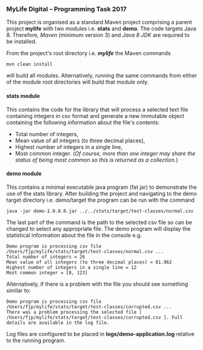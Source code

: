 ### MyLife Digital – Programming Task 2017

This project is organised as a standard Maven project 
comprising a parent project **mylife** with two modules 
i.e. **stats** and **demo**. The code targets Java 8. 
Therefore, _Maven_ (minimum version 3) and _Java 8 JDK_ are required to be 
installed.

From the project's root directory i.e. _**mylife**_ the Maven commands 

```mvn clean install``` 

will build all modules. Alternatively, running the same commands 
from either of the module root directories will build that 
module only.

#### stats module

This contains the code for the library that will process a selected text 
file containing integers in csv format and generate a new immutable object 
containing the following information about the file's contents:
* Total number of integers,
* Mean value of all integers (to three decimal places),
* Highest number of integers in a single line,
* Most common integer. (_Of course, more than one integer may share the 
status of being most common so this is returned as a collection._)

#### demo module

This contains a minimal executable java program (fat jar) to demonstrate the use 
of the stats library. After building the project and navigating to the 
demo target directory i.e. demo/target the program can be run with the 
command 

```java -jar demo-1.0.0.0.jar ../../stats/target/test-classes/normal.csv```

The last part of the command is the path to the selected csv file so can be changed 
to select any appropriate file. The demo program will display the statistical 
information about the file in the console e.g.

```
Demo program is processing csv file /Users/fjp/mylife/stats/target/test-classes/normal.csv ...
Total number of integers = 26
Mean value of all integers (to three decimal places) = 81.962
Highest number of integers in a single line = 12
Most common integer = [8, 123]
```
Alternatively, if there is a problem with the file you should see something similar to:
```
Demo program is processing csv file /Users/fjp/mylife/stats/target/test-classes/corrupted.csv ...
There was a problem processing the selected file [ /Users/fjp/mylife/stats/target/test-classes/corrupted.csv ]. Full details are available in the log file.
```

Log files are configured to be placed in **logs/demo-application.log** relative to the running program.